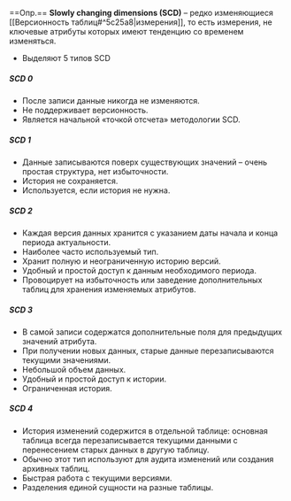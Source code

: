
==Опр.== **Slowly changing dimensions (SCD)** – редко изменяющиеся [[Версионность таблиц#^5c25a8|измерения]], то есть измерения, не ключевые атрибуты которых имеют тенденцию со временем изменяться.

- Выделяют 5 типов SCD

##### SCD 0

- После записи данные никогда не изменяются.
- Не поддерживает версионность.
- Является начальной «точкой отсчета» методологии SCD.

##### SCD 1

- Данные записываются поверх существующих значений – очень простая структура, нет избыточности.
- История не сохраняется.
- Используется, если история не нужна.

##### SCD 2

- Каждая версия данных хранится с указанием даты начала и конца периода актуальности.
- Наиболее часто используемый тип.
- Хранит полную и неограниченную историю версий.
- Удобный и простой доступ к данным необходимого периода.
- Провоцирует на избыточность или заведение дополнительных таблиц для хранения изменяемых атрибутов.

##### SCD 3

- В самой записи содержатся дополнительные поля для предыдущих значений атрибута.
- При получении новых данных, старые данные перезаписываются текущими значениями.
- Небольшой объем данных.
- Удобный и простой доступ к истории.
- Ограниченная история.

##### SCD 4

- История изменений содержится в отдельной таблице: основная таблица всегда перезаписывается текущими данными с перенесением старых данных в другую таблицу.
- Обычно этот тип используют для аудита изменений или создания архивных таблиц.
- Быстрая работа с текущими версиями.
- Разделения единой сущности на разные таблицы.
